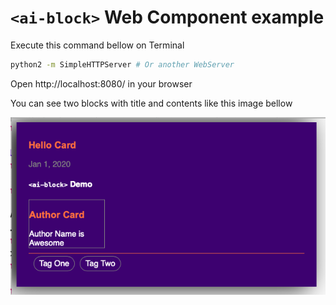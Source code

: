 # `<ai-block>` Web Component example

Execute this command bellow on Terminal

```bash
python2 -m SimpleHTTPServer # Or another WebServer
```

Open http://localhost:8080/ in your browser

You can see two blocks with title and contents like this image bellow

![View 02](view-02.png)
